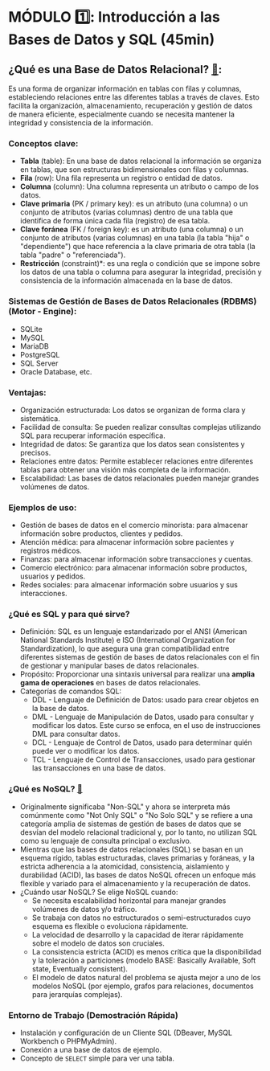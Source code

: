 # MÓDULO :one:: Introducción a las Bases de Datos y SQL (45min)

## ¿Qué es una Base de Datos Relacional? [🔗](https://www.oracle.com/lad/database/what-is-a-relational-database/):
Es una forma de organizar información en tablas con filas y columnas, estableciendo relaciones entre las diferentes tablas a través de claves. Esto facilita la organización, almacenamiento, recuperación y gestión de datos de manera eficiente, especialmente cuando se necesita mantener la integridad y consistencia de la información. 

### Conceptos clave:
- **Tabla** (table): En una base de datos relacional la información se organiza en tablas, que son estructuras bidimensionales con filas y columnas.
- **Fila** (row): Una fila representa un registro o entidad de datos.
- **Columna** (column): Una columna representa un atributo o campo de los datos.
- **Clave primaria** (PK / primary key): es un atributo (una columna) o un conjunto de atributos (varias columnas) dentro de una tabla que identifica de forma única cada fila (registro) de esa tabla.
- **Clave foránea** (FK / foreign key): es un atributo (una columna) o un conjunto de atributos (varias columnas) en una tabla (la tabla "hija" o "dependiente") que hace referencia a la clave primaria de otra tabla (la tabla "padre" o "referenciada").
- **Restricción** (constraint)*: es una regla o condición que se impone sobre los datos de una tabla o columna para asegurar la integridad, precisión y consistencia de la información almacenada en la base de datos.

### Sistemas de Gestión de Bases de Datos Relacionales (RDBMS)(Motor - Engine):
- SQLite
- MySQL
- MariaDB
- PostgreSQL
- SQL Server
- Oracle Database, etc.

### Ventajas:
- Organización estructurada: Los datos se organizan de forma clara y sistemática.
- Facilidad de consulta: Se pueden realizar consultas complejas utilizando SQL para recuperar información específica.
- Integridad de datos: Se garantiza que los datos sean consistentes y precisos.
- Relaciones entre datos: Permite establecer relaciones entre diferentes tablas para obtener una visión más completa de la información.
- Escalabilidad: Las bases de datos relacionales pueden manejar grandes volúmenes de datos.

### Ejemplos de uso:
- Gestión de bases de datos en el comercio minorista: para almacenar información sobre productos, clientes y pedidos.
- Atención médica: para almacenar información sobre pacientes y registros médicos.
- Finanzas: para almacenar información sobre transacciones y cuentas.
- Comercio electrónico: para almacenar información sobre productos, usuarios y pedidos.
- Redes sociales: para almacenar información sobre usuarios y sus interacciones.

### ¿Qué es SQL y para qué sirve?
- Definición: SQL es un lenguaje estandarizado por el ANSI (American National Standards Institute) e ISO (International Organization for Standardization), lo que asegura una gran compatibilidad entre diferentes sistemas de gestión de bases de datos relacionales con el fin de gestionar y manipular bases de datos relacionales.
- Propósito: Proporcionar una sintaxis universal para realizar una **amplia gama de operaciones** en bases de datos relacionales.
- Categorías de comandos SQL:
  + DDL - Lenguaje de Definición de Datos: usado para crear objetos en la base de datos.
  + DML - Lenguaje de Manipulación de Datos, usado para consultar y modificar los datos. Este curso se enfoca, en el uso de instrucciones DML para consultar datos.
  + DCL - Lenguaje de Control de Datos, usado para determinar quién puede ver o modificar los datos.
  + TCL - Lenguaje de Control de Transacciones, usado para gestionar las transacciones en una base de datos.
   
### ¿Qué es NoSQL? [🔗](https://www.oracle.com/lad/database/nosql/what-is-nosql/)
- Originalmente significaba "Non-SQL" y ahora se interpreta más comúnmente como "Not Only SQL" o "No Solo SQL" y se refiere a una categoría amplia de sistemas de gestión de bases de datos que se desvían del modelo relacional tradicional y, por lo tanto, no utilizan SQL como su lenguaje de consulta principal o exclusivo.
- Mientras que las bases de datos relacionales (SQL) se basan en un esquema rígido, tablas estructuradas, claves primarias y foráneas, y la estricta adherencia a la atomicidad, consistencia, aislamiento y durabilidad (ACID), las bases de datos NoSQL ofrecen un enfoque más flexible y variado para el almacenamiento y la recuperación de datos.
- ¿Cuándo usar NoSQL? Se elige NoSQL cuando:
  + Se necesita escalabilidad horizontal para manejar grandes volúmenes de datos y/o tráfico.
  + Se trabaja con datos no estructurados o semi-estructurados cuyo esquema es flexible o evoluciona rápidamente.
  + La velocidad de desarrollo y la capacidad de iterar rápidamente sobre el modelo de datos son cruciales.
  + La consistencia estricta (ACID) es menos crítica que la disponibilidad y la toleración a particiones (modelo BASE: Basically Available, Soft state, Eventually consistent).
  + El modelo de datos natural del problema se ajusta mejor a uno de los modelos NoSQL (por ejemplo, grafos para relaciones, documentos para jerarquías complejas).

### Entorno de Trabajo (Demostración Rápida)
- Instalación y configuración de un Cliente SQL (DBeaver, MySQL Workbench o PHPMyAdmin).
- Conexión a una base de datos de ejemplo.
- Concepto de `SELECT` simple para ver una tabla.
